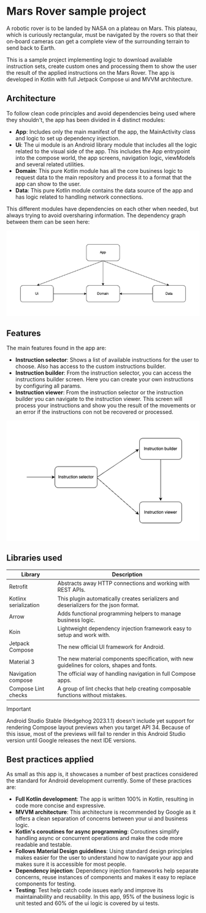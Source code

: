 
# Mars Rover sample project

A robotic rover is to be landed by NASA on a plateau on Mars. This plateau, which is curiously
rectangular, must be navigated by the rovers so that their on-board cameras can get a complete
view of the surrounding terrain to send back to Earth.

This is a sample project implementing logic to download available instruction sets, create custom ones and processing
them to show the user the result of the applied instructions on the Mars Rover.
The app is developed in Kotlin with full Jetpack Compose ui and MVVM architecture.

## Architecture

To follow clean code principles and avoid dependencies being used where they shouldn't, the app has been divided in 4 
distinct modules:
- **App**: Includes only the main manifest of the app, the MainActivity class and logic to set up dependency injection.
- **Ui**: The ui module is an Android library module that includes all the logic related to the visual side of the app.
This includes the App entrypoint into the compose world, the app screens, navigation logic, viewModels and several related
utilities.
- **Domain**: This pure Kotlin module has all the core business logic to request data to the main repository and process
it to a format that the app can show to the user.
- **Data**: This pure Kotlin module contains the data source of the app and has logic related to handling network connections.

This different modules have dependencies on each other when needed, but always trying to avoid oversharing information.
The dependency graph between them can be seen here:

![App diagram](/images/app-arch-diagram.png)

## Features

The main features found in the app are:

- **Instruction selector**: Shows a list of available instructions for the user to choose. Also has access to the custom
instructions builder.
- **Instruction builder**: From the instruction selector, you can access the instructions builder screen. Here you can 
create your own instructions by configuring all params.
- **Instruction viewer**: From the instruction selector or the instruction builder you can navigate to the instruction 
viewer. This screen will process your instructions and show you the result of the movements or an error if the instructions
con not be recovered or processed.

![App screens diagram](/images/app-screens-diagram.png)

## Libraries used

| Library               | Description                                                                                  |
|-----------------------|----------------------------------------------------------------------------------------------|
| Retrofit              | Abstracts away HTTP connections and working with REST APIs.                                  |
| Kotlinx serialization | This plugin automatically creates serializers and deserializers for the json format.         |
| Arrow                 | Adds functional programming helpers to manage business logic.                                |
| Koin                  | Lightweight dependency injection framework easy to setup and work with.                      |
| Jetpack Compose       | The new official UI framework for Android.                                                   |
| Material 3            | The new material components specification, with new guidelines for colors, shapes and fonts. |
| Navigation compose    | The official way of handling navigation in full Compose apps.                                |
| Compose Lint checks   | A group of lint checks that help creating composable functions without mistakes.             |

> [!IMPORTANT]
> Android Studio Stable (Hedgehog 2023.1.1) doesn't include yet support for rendering Compose 
> layout previews when you target API 34. Because of this issue, most of the previews will fail to render in this Android
> Studio version until Google releases the next IDE versions. 
 
## Best practices applied

As small as this app is, it showcases a number of best practices considered the standard for Android development currently.
Some of these practices are:
- **Full Kotlin development**: The app is written 100% in Kotlin, resulting in code more concise and expressive.
- **MVVM architecture**: This architecture is recommended by Google as it offers a clean separation of concerns between
  your ui and business logic.
- **Kotlin's coroutines for async programming**: Coroutines simplify handling async or concurrent operations and make the
  code more readable and testable.
- **Follows Material Design guidelines**: Using standard design principles makes easier for the user to understand how to
  navigate your app and makes sure it is accessible for most people.
- **Dependency injection**: Dependency injection frameworks help separate concerns, reuse instances of components and makes
  it easy to replace components for testing.
- **Testing**: Test help catch code issues early and improve its maintainability and reusability. In this app, 95% of the 
business logic is unit tested and 60% of the ui logic is covered by ui tests.